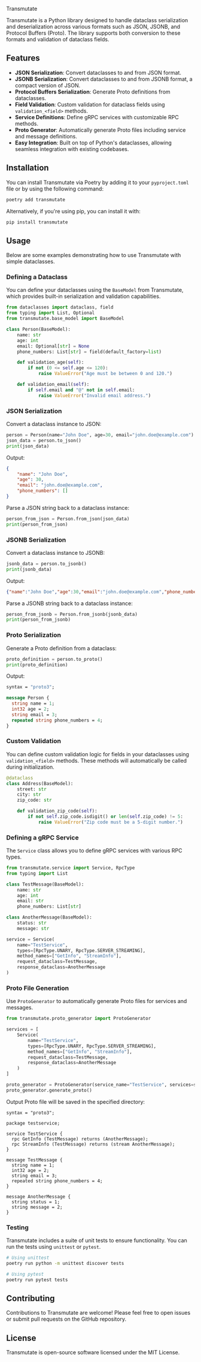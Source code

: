  Transmutate

 Transmutate is a Python library designed to handle dataclass serialization and deserialization across various formats such as JSON, JSONB, and Protocol Buffers (Proto). The library supports both conversion to these formats and validation of dataclass fields.

 ## Features

 - **JSON Serialization**: Convert dataclasses to and from JSON format.
 - **JSONB Serialization**: Convert dataclasses to and from JSONB format, a compact version of JSON.
 - **Protocol Buffers Serialization**: Generate Proto definitions from dataclasses.
 - **Field Validation**: Custom validation for dataclass fields using `validation_<field>` methods.
 - **Service Definitions**: Define gRPC services with customizable RPC methods.
 - **Proto Generator**: Automatically generate Proto files including service and message definitions.
 - **Easy Integration**: Built on top of Python's dataclasses, allowing seamless integration with existing codebases.

 ## Installation

 You can install Transmutate via Poetry by adding it to your `pyproject.toml` file or by using the following command:

 ```bash
 poetry add transmutate
 ```

 Alternatively, if you're using pip, you can install it with:

 ```bash
 pip install transmutate
 ```

 ## Usage

 Below are some examples demonstrating how to use Transmutate with simple dataclasses.

 ### Defining a Dataclass

 You can define your dataclasses using the `BaseModel` from Transmutate, which provides built-in serialization and validation capabilities.

 ```python
 from dataclasses import dataclass, field
 from typing import List, Optional
 from transmutate.base_model import BaseModel

 class Person(BaseModel):
     name: str
     age: int
     email: Optional[str] = None
     phone_numbers: List[str] = field(default_factory=list)

     def validation_age(self):
         if not (0 <= self.age <= 120):
             raise ValueError("Age must be between 0 and 120.")

     def validation_email(self):
         if self.email and "@" not in self.email:
             raise ValueError("Invalid email address.")
 ```

 ### JSON Serialization

 Convert a dataclass instance to JSON:

 ```python
 person = Person(name="John Doe", age=30, email="john.doe@example.com")
 json_data = person.to_json()
 print(json_data)
 ```

 Output:

 ```json
 {
     "name": "John Doe",
     "age": 30,
     "email": "john.doe@example.com",
     "phone_numbers": []
 }
 ```

 Parse a JSON string back to a dataclass instance:

 ```python
 person_from_json = Person.from_json(json_data)
 print(person_from_json)
 ```

 ### JSONB Serialization

 Convert a dataclass instance to JSONB:

 ```python
 jsonb_data = person.to_jsonb()
 print(jsonb_data)
 ```

 Output:

 ```json
 {"name":"John Doe","age":30,"email":"john.doe@example.com","phone_numbers":[]}
 ```

 Parse a JSONB string back to a dataclass instance:

 ```python
 person_from_jsonb = Person.from_jsonb(jsonb_data)
 print(person_from_jsonb)
 ```

 ### Proto Serialization

 Generate a Proto definition from a dataclass:

 ```python
 proto_definition = person.to_proto()
 print(proto_definition)
 ```

 Output:

 ```protobuf
 syntax = "proto3";

 message Person {
   string name = 1;
   int32 age = 2;
   string email = 3;
   repeated string phone_numbers = 4;
 }
 ```

 ### Custom Validation

 You can define custom validation logic for fields in your dataclasses using `validation_<field>` methods. These methods will automatically be called during initialization.

 ```python
 @dataclass
 class Address(BaseModel):
     street: str
     city: str
     zip_code: str

     def validation_zip_code(self):
         if not self.zip_code.isdigit() or len(self.zip_code) != 5:
             raise ValueError("Zip code must be a 5-digit number.")
 ```

 ### Defining a gRPC Service

 The `Service` class allows you to define gRPC services with various RPC types.

 ```python
 from transmutate.service import Service, RpcType
 from typing import List

 class TestMessage(BaseModel):
     name: str
     age: int
     email: str
     phone_numbers: List[str]

 class AnotherMessage(BaseModel):
     status: str
     message: str

 service = Service(
     name="TestService",
     types=[RpcType.UNARY, RpcType.SERVER_STREAMING],
     method_names=["GetInfo", "StreamInfo"],
     request_dataclass=TestMessage,
     response_dataclass=AnotherMessage
 )
 ```

 ### Proto File Generation

 Use `ProtoGenerator` to automatically generate Proto files for services and messages.

 ```python
 from transmutate.proto_generator import ProtoGenerator

 services = [
     Service(
         name="TestService",
         types=[RpcType.UNARY, RpcType.SERVER_STREAMING],
         method_names=["GetInfo", "StreamInfo"],
         request_dataclass=TestMessage,
         response_dataclass=AnotherMessage
     )
 ]

 proto_generator = ProtoGenerator(service_name="TestService", services=services)
 proto_generator.generate_proto()
 ```

 Output Proto file will be saved in the specified directory:

 ```
 syntax = "proto3";

 package testservice;

 service TestService {
   rpc GetInfo (TestMessage) returns (AnotherMessage);
   rpc StreamInfo (TestMessage) returns (stream AnotherMessage);
 }

 message TestMessage {
   string name = 1;
   int32 age = 2;
   string email = 3;
   repeated string phone_numbers = 4;
 }

 message AnotherMessage {
   string status = 1;
   string message = 2;
 }
 ```

 ### Testing

 Transmutate includes a suite of unit tests to ensure functionality. You can run the tests using `unittest` or `pytest`.

 ```bash
 # Using unittest
 poetry run python -m unittest discover tests

 # Using pytest
 poetry run pytest tests
 ```

 ## Contributing

 Contributions to Transmutate are welcome! Please feel free to open issues or submit pull requests on the GitHub repository.

 ## License

 Transmutate is open-source software licensed under the MIT License.
